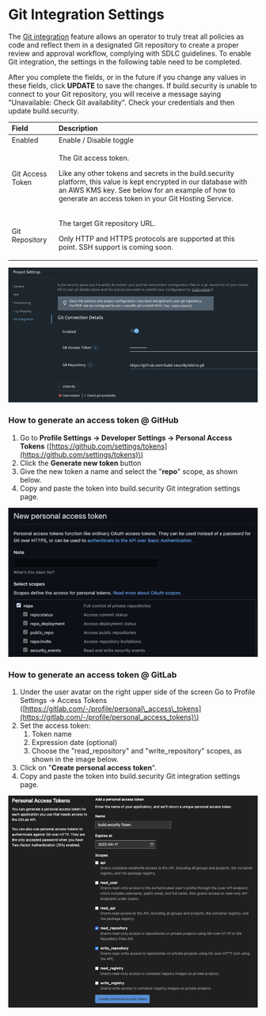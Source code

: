 # Git Integration Settings

The [Git integration](../projects/commit-project-to-git.md) feature allows an operator to truly treat all policies as code and reflect them in a designated Git repository to create a proper review and approval workflow, complying with SDLC guidelines. To enable Git integration, the settings in the following table need to be completed.

After you complete the fields, or in the future if you change any values in these fields, click **UPDATE** to save the changes. If build.security is unable to connect to your Git repository, you will receive a message saying "Unavailable: Check Git availability". Check your credentials and then update build.security.

<table>
  <thead>
    <tr>
      <th style="text-align:left">Field</th>
      <th style="text-align:left">Description</th>
    </tr>
  </thead>
  <tbody>
    <tr>
      <td style="text-align:left">Enabled</td>
      <td style="text-align:left">Enable / Disable toggle</td>
    </tr>
    <tr>
      <td style="text-align:left">Git Access Token</td>
      <td style="text-align:left">
        <p>The Git access token.</p>
        <p>Like any other tokens and secrets in the build.security platform, this
          value is kept encrypted in our database with an AWS KMS key. See below
          for an example of how to generate an access token in your Git Hosting Service.</p>
      </td>
    </tr>
    <tr>
      <td style="text-align:left">Git Repository</td>
      <td style="text-align:left">
        <p>The target Git repository URL.</p>
        <p>Only HTTP and HTTPS protocols are supported at this point. SSH support
          is coming soon.</p>
      </td>
    </tr>
  </tbody>
</table>

![Git integration settings form](../../.gitbook/assets/image%20%2812%29.png)

### How to generate an access token @ GitHub

1. Go to **Profile Settings -&gt; Developer Settings -&gt; Personal Access Tokens** \([https://github.com/settings/tokens](https://github.com/settings/tokens)\)
2. Click the **Generate new token** button
3. Give the new token a name and select the "**repo**" scope, as shown below.
4. Copy and paste the token into build.security Git integration settings page.

![Required scopes for access token \(GitHub\)](../../.gitbook/assets/image%20%287%29.png)

### How to generate an access token @ GitLab

1. Under the user avatar on the right upper side of the screen Go to Profile Settings -&gt; Access Tokens \([https://gitlab.com/-/profile/personal\_access\_tokens](https://gitlab.com/-/profile/personal_access_tokens)\)
2. Set the access token:
   1. Token name 
   2. Expression date \(optional\)
   3. Choose the "read\_repository" and "write\_repository" scopes, as shown in the image below.
3. Click on "**Create personal access token**".
4. Copy and paste the token into build.security Git integration settings page.

![Personal acess token \(GitLab\)](../../.gitbook/assets/image%20%2813%29%20%281%29.png)

